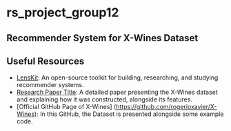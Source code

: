 # rs_project_group12

## Recommender System for X-Wines Dataset

## Useful Resources

- [LensKit](https://lkpy.lenskit.org/): An open-source toolkit for building, researching, and studying recommender systems.
- [Research Paper Title](https://www.mdpi.com/2504-2289/7/1/20): A detailed paper presenting the X-Wines dataset and explaining how it was constructed, alongside its features.
- [Official GitHub Page of X-Wines] (https://github.com/rogerioxavier/X-Wines): In this GitHub, the Dataset is presented alongside some example code.